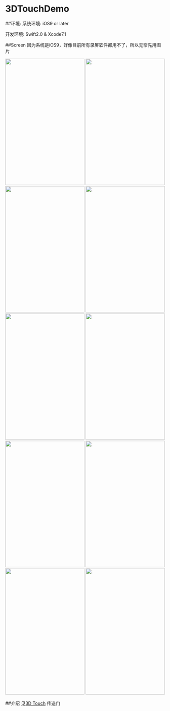 # 3DTouchDemo

##环境: 
系统环境: iOS9 or later

开发环境: Swift2.0 & Xcode7.1


##Screen
因为系统是iOS9，好像目前所有录屏软件都用不了，所以无奈先用图片

<image src='1.png' width=250 height=400>
<image src='2.png' width=250 height=400>
<image src='3.png' width=250 height=400>
<image src='4.png' width=250 height=400>
<image src='5.png' width=250 height=400>
<image src='6.png' width=250 height=400>
<image src='7.png' width=250 height=400>
<image src='8.png' width=250 height=400>
<image src='9.png' width=250 height=400>
<image src='10.png' width=250 height=400>


##介绍
见[3D Touch](http://mokai.github.io/2015/10/3d-touch/) 传送门